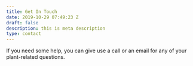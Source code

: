 ```yaml
---
title: Get In Touch
date: 2019-10-29 07:49:23 Z
draft: false
description: this is meta description
type: contact
---
```


If you need some help, you can give use a call or an email for any of your plant-related questions.